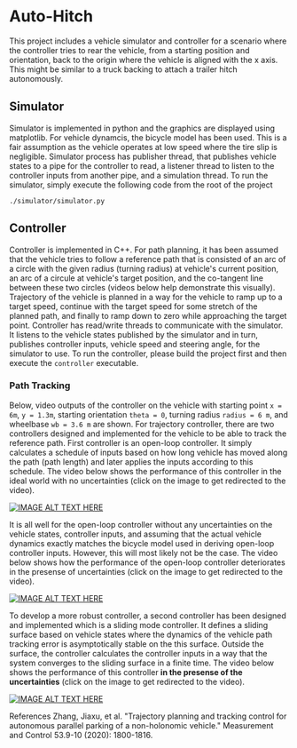 # Auto-Hitch
This project includes a vehicle simulator and controller for a scenario where the controller tries to rear the vehicle, from a starting position and orientation, back to the origin where the vehicle is aligned with the x axis. This might be similar to a truck backing to attach a trailer hitch autonomously. 

## Simulator
Simulator is implemented in python and the graphics are displayed using matplotlib. For vehicle dynamcis, the bicycle model has been used. This is a fair assumption as the vehicle operates at low speed where the tire slip is negligible.
Simulator process has publisher thread, that publishes vehicle states to a pipe for the controller to read, a listener thread to listen to the controller inputs from another pipe, and a simulation thread.
To run the simulator, simply execute the following code from the root of the project
```
./simulator/simulator.py
```

## Controller
Controller is implemented in C++. For path planning, it has been assumed that the vehicle tries to follow a reference path that is consisted of an arc of a circle with the given radius (turning radius) at vehicle's current position, an arc of a circule at vehicle's target position, and the co-tangent line between these two circles (videos below help demonstrate this visually).
Trajectory of the vehicle is planned in a way for the vehicle to ramp up to a target speed, continue with the target speed for some stretch of the planned path, and finally to ramp down to zero while approaching the target point.
Controller has read/write threads to communicate with the simulator. It listens to the vehicle states published by the simulator and in turn, publishes controller inputs, vehicle speed and steering angle, for the simulator to use.
To run the controller, please build the project first and then execute the `controller` executable.

### Path Tracking
Below, video outputs of the controller on the vehicle with starting point `x = 6m`, `y = 1.3m`, starting orientation `theta = 0`, turning radius `radius = 6 m`, and wheelbase `wb = 3.6 m` are shown.
For trajectory controller, there are two controllers designed and implemented for the vehicle to be able to track the reference path. First controller is an open-loop controller. It simply calculates a schedule of inputs based on how long vehicle has moved along the path (path length) and later applies the inputs according to this schedule. The video below shows the performance of this controller in the ideal world with no uncertainties (click on the image to get redirected to the video).

[![IMAGE ALT TEXT HERE](https://img.youtube.com/vi/cOCaXRPYjiI/0.jpg)](https://youtu.be/cOCaXRPYjiI)

It is all well for the open-loop controller without any uncertainties on the vehicle states, controller inputs, and assuming that the actual vehicle dynamics exactly matches the bicycle model used in deriving open-loop controller inputs. However, this will most likely not be the case. The video below shows how the performance of the open-loop controller deteriorates in the presense of uncertainties (click on the image to get redirected to the video).

[![IMAGE ALT TEXT HERE](https://img.youtube.com/vi/qAqqdhyA1rw/0.jpg)](https://youtu.be/qAqqdhyA1rw)

To develop a more robust controller, a second controller has been designed and implemented which is a sliding mode controller. It defines a sliding surface based on vehicle states where the dynamics of the vehicle path tracking error is asymptotically stable on the this surface. Outside the surface, the controller calculates the controller inputs in a way that the system converges to the sliding surface in a finite time. The video below shows the performance of this controller **in the presense of the uncertainties** (click on the image to get redirected to the video).

[![IMAGE ALT TEXT HERE](https://img.youtube.com/vi/kyHB2-2MIo8/0.jpg)](https://youtu.be/kyHB2-2MIo8)

References
Zhang, Jiaxu, et al. "Trajectory planning and tracking control for autonomous parallel parking of a non-holonomic vehicle." Measurement and Control 53.9-10 (2020): 1800-1816.
